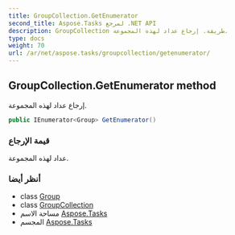```yaml
---
title: GroupCollection.GetEnumerator
second_title: Aspose.Tasks لمرجع .NET API
description: GroupCollection طريقة. إرجاع عداد لهذه المجموعة.
type: docs
weight: 70
url: /ar/net/aspose.tasks/groupcollection/getenumerator/
---
```

## GroupCollection.GetEnumerator method

إرجاع عداد لهذه المجموعة.

```csharp
public IEnumerator<Group> GetEnumerator()
```

### قيمة الإرجاع

عداد لهذه المجموعة.

### أنظر أيضا

* class [Group](../../group/)
* class [GroupCollection](../)
* مساحة الاسم [Aspose.Tasks](../../groupcollection/)
* المجسم [Aspose.Tasks](../../../)


